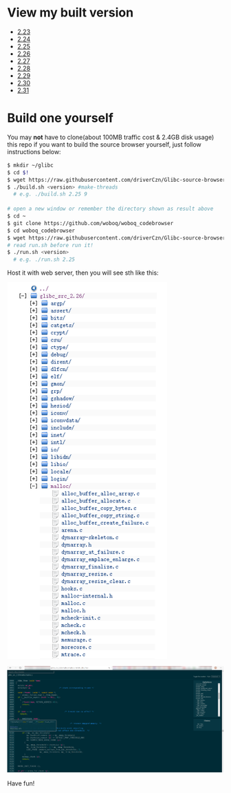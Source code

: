 # View my built version
 - [2.23](http://www.j10.monster/Glibc-source-browser/glibc_src_2.23/)
 - [2.24](http://www.j10.monster/Glibc-source-browser/glibc_src_2.24/)
 - [2.25](http://www.j10.monster/Glibc-source-browser/glibc_src_2.25/)
 - [2.26](http://www.j10.monster/Glibc-source-browser/glibc_src_2.26/)
 - [2.27](http://www.j10.monster/Glibc-source-browser/glibc_src_2.27/)
 - [2.28](http://www.j10.monster/Glibc-source-browser/glibc_src_2.28/)
 - [2.29](http://www.j10.monster/Glibc-source-browser/glibc_src_2.29/)
 - [2.30](http://www.j10.monster/Glibc-source-browser/glibc_src_2.30/)
 - [2.31](http://www.j10.monster/Glibc-source-browser/glibc_src_2.31/)
# Build one yourself

You may **not** have to clone(about 100MB traffic cost & 2.4GB disk usage) this repo if you want to build the source browser yourself, just follow instructions below:

```bash
$ mkdir ~/glibc
$ cd $!
$ wget https://raw.githubusercontent.com/driverCzn/Glibc-source-browser/master/build.sh
$ ./build.sh <version> #make-threads
  # e.g. ./build.sh 2.25 9

# open a new window or remember the directory shown as result above
$ cd ~
$ git clone https://github.com/woboq/woboq_codebrowser
$ cd woboq_codebrowser
$ wget https://raw.githubusercontent.com/driverCzn/Glibc-source-browser/master/run.sh
# read run.sh before run it!
$ ./run.sh <version>
  # e.g. ./run.sh 2.25
```

Host it with web server, then you will see sth like this:

 ![](/Snipaste_2020-02-25_20-54-25.png)

 ![](/Snipaste_2020-02-25_20-56-55.png)

Have fun!
